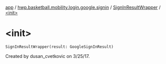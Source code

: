 [app](../../index.md) / [hwp.basketball.mobility.login.google.signin](../index.md) / [SignInResultWrapper](index.md) / [&lt;init&gt;](.)

# &lt;init&gt;

`SignInResultWrapper(result: GoogleSignInResult)`

Created by dusan_cvetkovic on 3/25/17.


